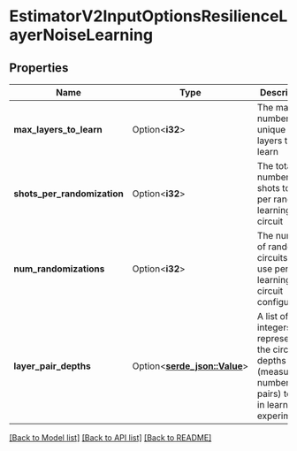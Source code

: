 # EstimatorV2InputOptionsResilienceLayerNoiseLearning

## Properties

Name | Type | Description | Notes
------------ | ------------- | ------------- | -------------
**max_layers_to_learn** | Option<**i32**> | The max number of unique layers to learn | [optional]
**shots_per_randomization** | Option<**i32**> | The total number of shots to use per random learning circuit | [optional]
**num_randomizations** | Option<**i32**> | The number of random circuits to use per learning circuit configuration | [optional]
**layer_pair_depths** | Option<[**serde_json::Value**](.md)> | A list of integers representing the circuit depths (measured in number of pairs) to use in learning experiments | [optional]

[[Back to Model list]](../README.md#documentation-for-models) [[Back to API list]](../README.md#documentation-for-api-endpoints) [[Back to README]](../README.md)


